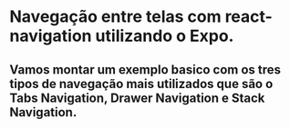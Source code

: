 # Navegação entre telas com react-navigation utilizando o Expo.
## Vamos montar um exemplo basico com os tres tipos de navegação mais utilizados que são o Tabs Navigation, Drawer Navigation e Stack Navigation.
###
